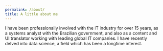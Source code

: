 ```yaml
---
permalink: /about/
title: A little about me
---
```

I have been professionally involved with the IT industry for over 15 years, as a systems analyst with the Brazilian government, and also as a content and UI translator working with leading global IT companies. I have recently delved into data science, a field which has been a longtime interest.
